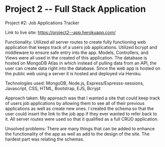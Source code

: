 # Project 2 -- Full Stack Application 

Project #2: Job Applications Tracker

Link to live site: https://project2--app.herokuapp.com/

Functionality: Utilized all server routes to create fully functioning web application that keeps track of a users job applications. Utilized bcrypt and middleware to ensure safe entry into the app. Models, Controllers, and Views were all used in the created of this application. The database is hosted on MongoDB Atlas in which instead of pulling data from an API, the user can create data right into the database. Since the web app is hosted on the public web using a server it is hosted and deployed via Heroku. 

Technologies used: MongoDB, Node.js, Express/Expresss-sessions, Javascript, CSS, HTML, Bootstrap, EJS, Bcrypt

Approach taken: My approach was that I wanted a site that could keep track of users job applications by allowing them to see all of their previous applications as well as create new ones. I created the schema so that the user could insert the link to the job app if they ever wanted to refer back to it. All server routes were used so that it qualified as a full CRUD application. 

Unsolved problems: There are many things that can be added to enhance the functionality of the app as well as add to the design of the site. The hardest part was relating the schemas.
